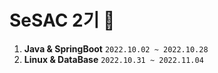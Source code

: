 # SeSAC 2기 🌱
1. **Java & SpringBoot** `2022.10.02 ~ 2022.10.28`
2. **Linux & DataBase** `2022.10.31 ~ 2022.11.04`
